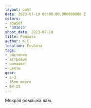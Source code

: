 ```yaml
---
layout: post
date: 2023-07-19 00:00:00.000000000 Z
colors:
- a3a56f
- '393616'
shoot_date: 2023-07-19
title: Ромашка
author: К.С.
location: Ёльбаза
tags:
- растения
- астровые
- ромашки
- цветы
gear:
- E-3
- 35mm macro
- EX-25
---
```

Мокрая ромашка вам.

